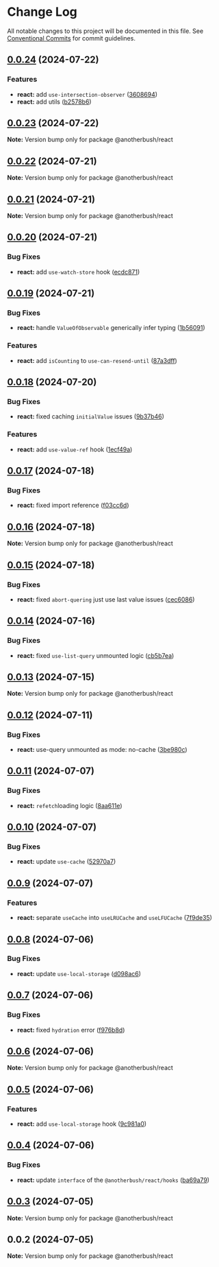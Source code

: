 # Change Log

All notable changes to this project will be documented in this file.
See [Conventional Commits](https://conventionalcommits.org) for commit guidelines.

## [0.0.24](https://github.com/anotherbush/utils/compare/@anotherbush/react@0.0.23...@anotherbush/react@0.0.24) (2024-07-22)


### Features

* **react:** add `use-intersection-observer` ([3608694](https://github.com/anotherbush/utils/commit/36086941e7847432095e2dee7f6b54bb8072263a))
* **react:** add utils ([b2578b6](https://github.com/anotherbush/utils/commit/b2578b63a93dbe1d8bdb32d998aeee97e5b8c9ef))





## [0.0.23](https://github.com/anotherbush/utils/compare/@anotherbush/react@0.0.22...@anotherbush/react@0.0.23) (2024-07-22)

**Note:** Version bump only for package @anotherbush/react





## [0.0.22](https://github.com/anotherbush/utils/compare/@anotherbush/react@0.0.21...@anotherbush/react@0.0.22) (2024-07-21)

**Note:** Version bump only for package @anotherbush/react





## [0.0.21](https://github.com/anotherbush/utils/compare/@anotherbush/react@0.0.20...@anotherbush/react@0.0.21) (2024-07-21)

**Note:** Version bump only for package @anotherbush/react





## [0.0.20](https://github.com/anotherbush/utils/compare/@anotherbush/react@0.0.19...@anotherbush/react@0.0.20) (2024-07-21)


### Bug Fixes

* **react:** add `use-watch-store` hook ([ecdc871](https://github.com/anotherbush/utils/commit/ecdc871bb2e870b7821a5f5ff24438fb3247b244))





## [0.0.19](https://github.com/anotherbush/utils/compare/@anotherbush/react@0.0.18...@anotherbush/react@0.0.19) (2024-07-21)


### Bug Fixes

* **react:** handle `ValueOfObservable` generically infer typing ([1b56091](https://github.com/anotherbush/utils/commit/1b5609199244874fe1b8840b09c2742a5811c29b))


### Features

* **react:** add `isCounting` to `use-can-resend-until` ([87a3dff](https://github.com/anotherbush/utils/commit/87a3dffdb435fb265e75eb3d3f535864c52c69dc))





## [0.0.18](https://github.com/anotherbush/utils/compare/@anotherbush/react@0.0.17...@anotherbush/react@0.0.18) (2024-07-20)


### Bug Fixes

* **react:** fixed caching `initialValue` issues ([9b37b46](https://github.com/anotherbush/utils/commit/9b37b46469992c45be82a232cf6177b23f911cc4))


### Features

* **react:** add `use-value-ref` hook ([1ecf49a](https://github.com/anotherbush/utils/commit/1ecf49a868d2a3e34a56f43ac6d0cb48ec3593ca))





## [0.0.17](https://github.com/anotherbush/utils/compare/@anotherbush/react@0.0.16...@anotherbush/react@0.0.17) (2024-07-18)


### Bug Fixes

* **react:** fixed import reference ([f03cc6d](https://github.com/anotherbush/utils/commit/f03cc6da3fc300decf7f7422bd98ebd03bca7500))





## [0.0.16](https://github.com/anotherbush/utils/compare/@anotherbush/react@0.0.15...@anotherbush/react@0.0.16) (2024-07-18)

**Note:** Version bump only for package @anotherbush/react





## [0.0.15](https://github.com/anotherbush/utils/compare/@anotherbush/react@0.0.14...@anotherbush/react@0.0.15) (2024-07-18)


### Bug Fixes

* **react:** fixed `abort-quering` just use last value issues ([cec6086](https://github.com/anotherbush/utils/commit/cec608645d05fe66f0ced0e48309b59b7a83939f))





## [0.0.14](https://github.com/anotherbush/utils/compare/@anotherbush/react@0.0.13...@anotherbush/react@0.0.14) (2024-07-16)


### Bug Fixes

* **react:** fixed `use-list-query` unmounted logic ([cb5b7ea](https://github.com/anotherbush/utils/commit/cb5b7ea164bb5c351b3a0f8271454237ce9a106b))





## [0.0.13](https://github.com/anotherbush/utils/compare/@anotherbush/react@0.0.12...@anotherbush/react@0.0.13) (2024-07-15)

**Note:** Version bump only for package @anotherbush/react





## [0.0.12](https://github.com/anotherbush/utils/compare/@anotherbush/react@0.0.11...@anotherbush/react@0.0.12) (2024-07-11)


### Bug Fixes

* **react:** use-query unmounted as mode: no-cache ([3be980c](https://github.com/anotherbush/utils/commit/3be980c4e98705dc2ff8de7ac619b0694285a786))





## [0.0.11](https://github.com/anotherbush/utils/compare/@anotherbush/react@0.0.10...@anotherbush/react@0.0.11) (2024-07-07)


### Bug Fixes

* **react:** `refetch`loading logic ([8aa611e](https://github.com/anotherbush/utils/commit/8aa611e2c37459d9e2f281faffadc46fca15ae0c))





## [0.0.10](https://github.com/anotherbush/utils/compare/@anotherbush/react@0.0.9...@anotherbush/react@0.0.10) (2024-07-07)


### Bug Fixes

* **react:** update `use-cache` ([52970a7](https://github.com/anotherbush/utils/commit/52970a7b804b84b541b60c929eb7fe44e09c688c))





## [0.0.9](https://github.com/anotherbush/utils/compare/@anotherbush/react@0.0.8...@anotherbush/react@0.0.9) (2024-07-07)


### Features

* **react:** separate `useCache` into `useLRUCache` and `useLFUCache` ([7f9de35](https://github.com/anotherbush/utils/commit/7f9de351182c932460436c7e7943ed296cff3c06))





## [0.0.8](https://github.com/anotherbush/utils/compare/@anotherbush/react@0.0.7...@anotherbush/react@0.0.8) (2024-07-06)


### Bug Fixes

* **react:** update `use-local-storage` ([d098ac6](https://github.com/anotherbush/utils/commit/d098ac69b75c2cb20f71629e078d8f3194286d84))





## [0.0.7](https://github.com/anotherbush/utils/compare/@anotherbush/react@0.0.6...@anotherbush/react@0.0.7) (2024-07-06)


### Bug Fixes

* **react:** fixed `hydration` error ([f976b8d](https://github.com/anotherbush/utils/commit/f976b8dbb32c6cc23d3ee647f25e730bbbb56f42))





## [0.0.6](https://github.com/anotherbush/utils/compare/@anotherbush/react@0.0.5...@anotherbush/react@0.0.6) (2024-07-06)

**Note:** Version bump only for package @anotherbush/react





## [0.0.5](https://github.com/anotherbush/utils/compare/@anotherbush/react@0.0.4...@anotherbush/react@0.0.5) (2024-07-06)


### Features

* **react:** add `use-local-storage` hook ([9c981a0](https://github.com/anotherbush/utils/commit/9c981a0dbf90ae8f19fa48a51a7b55c84ff1173d))





## [0.0.4](https://github.com/anotherbush/utils/compare/@anotherbush/react@0.0.3...@anotherbush/react@0.0.4) (2024-07-06)


### Bug Fixes

* **react:** update `interface` of the `@anotherbush/react/hooks` ([ba69a79](https://github.com/anotherbush/utils/commit/ba69a7915ac64afc96d20db4f607632565929ea4))





## [0.0.3](https://github.com/anotherbush/utils/compare/@anotherbush/react@0.0.2...@anotherbush/react@0.0.3) (2024-07-05)

**Note:** Version bump only for package @anotherbush/react





## 0.0.2 (2024-07-05)

**Note:** Version bump only for package @anotherbush/react
